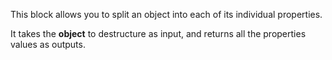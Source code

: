 This block allows you to split an object into each of its individual properties.

It takes the **object** to destructure as input, and returns all the properties values as outputs.